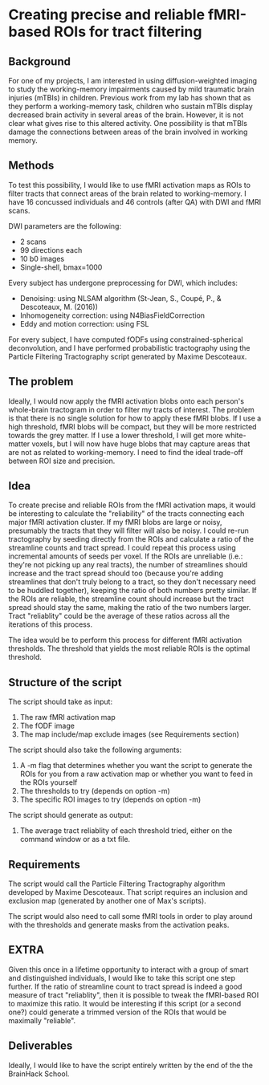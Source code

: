 Creating precise and reliable fMRI-based ROIs for tract filtering
================================================================================

## Background
For one of my projects, I am interested in using diffusion-weighted imaging to study the working-memory impairments caused by mild traumatic brain injuries (mTBIs) in children. Previous work from my lab has shown that as they perform a working-memory task, children who sustain mTBIs display decreased brain activity in several areas of the brain. However, it is not clear what gives rise to this altered activity. One possibility is that mTBIs damage the connections between areas of the brain involved in working memory.

## Methods
To test this possibility, I would like to use fMRI activation maps as ROIs to filter tracts that connect areas of the brain related to working-memory. I have 16 concussed individuals and 46 controls (after QA) with DWI and fMRI scans.

DWI parameters are the following:
* 2 scans
* 99 directions each
* 10 b0 images
* Single-shell, bmax=1000

Every subject has undergone preprocessing for DWI, which includes:

* Denoising: using NLSAM algorithm (St-Jean, S., Coupé, P., & Descoteaux, M. (2016))
* Inhomogeneity correction: using N4BiasFieldCorrection
* Eddy and motion correction: using FSL

For every subject, I have computed fODFs using constrained-spherical deconvolution, and I have performed probabilistic tractography using the Particle Filtering Tractography script generated by Maxime Descoteaux.

## The problem
Ideally, I would now apply the fMRI activation blobs onto each person's whole-brain tractogram in order to filter my tracts of interest. The problem is that there is no single solution for how to apply these fMRI blobs. If I use a high threshold, fMRI blobs will be compact, but they will be more restricted towards the grey matter. If I use a lower threshold, I will get more white-matter voxels, but I will now have huge blobs that may capture areas that are not as related to working-memory. I need to find the ideal trade-off between ROI size and precision.

## Idea
To create precise and reliable ROIs from the fMRI activation maps, it would be interesting to calculate the "reliability" of the tracts connecting each major fMRI activation cluster. If my fMRI blobs are large or noisy, presumably the tracts that they will filter will also be noisy. I could re-run tractography by seeding directly from the ROIs and calculate a ratio of the streamline counts and tract spread. I could repeat this process using incremental amounts of seeds per voxel. If the ROIs are unreliable (i.e.: they're not picking up any real tracts), the number of streamlines should increase and the tract spread should too (because you're adding streamlines that don't truly belong to a tract, so they don't necessary need to be huddled together), keeping the ratio of both numbers pretty similar. If the ROIs are reliable, the streamline count should increase but the tract spread should stay the same, making the ratio of the two numbers larger. Tract "reliablity" could be the average of these ratios across all the iterations of this process.

The idea would be to perform this process for different fMRI activation thresholds. The threshold that yields the most reliable ROIs is the optimal threshold.

## Structure of the script
The script should take as input:

1. The raw fMRI activation map
2. The fODF image
3. The map include/map exclude images (see Requirements section)

The script should also take the following arguments:

1. A -m flag that determines whether you want the script to generate the ROIs for you from a raw activation map or whether you want to feed in the ROIs yourself
2. The thresholds to try (depends on option -m)
3. The specific ROI images to try (depends on option -m)

The script should generate as output:

1. The average tract reliablity of each threshold tried, either on the command window or as a txt file.

## Requirements
The script would call the Particle Filtering Tractography algorithm developed by Maxime Descoteaux. That script requires an inclusion and exclusion map (generated by another one of Max's scripts).

The script would also need to call some fMRI tools in order to play around with the thresholds and generate masks from the activation peaks.

## EXTRA
Given this once in a lifetime opportunity to interact with a group of smart and distinguished individuals, I would like to take this script one step further. If the ratio of streamline count to tract spread is indeed a good measure of tract "reliablity", then it is possible to tweak the fMRI-based ROI to maximize this ratio. It would be interesting if this script (or a second one?) could generate a trimmed version of the ROIs that would be maximally "reliable".

## Deliverables
Ideally, I would like to have the script entirely written by the end of the the BrainHack School.
